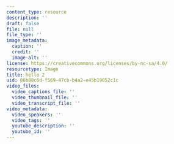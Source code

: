 ```yaml
---
content_type: resource
description: ''
draft: false
file: null
file_type: ''
image_metadata:
  caption: ''
  credit: ''
  image-alt: ''
license: https://creativecommons.org/licenses/by-nc-sa/4.0/
resourcetype: Image
title: hello 2
uid: 86b88c6d-f569-47cb-b4a2-e45b19052c1c
video_files:
  video_captions_file: ''
  video_thumbnail_file: ''
  video_transcript_file: ''
video_metadata:
  video_speakers: ''
  video_tags: ''
  youtube_description: ''
  youtube_id: ''
---
```

